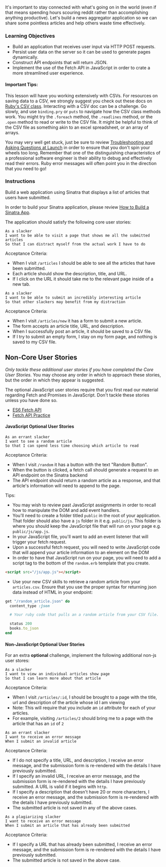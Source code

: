 It's important to stay connected with what's going on in the world (even if that means spending hours scouring reddit rather than accomplishing anything productive). Let's build a news aggregator application so we can share some pointless articles and help others waste time effectively.

### Learning Objectives

* Build an application that receives user input via HTTP POST requests.
* Persist user data on the server so it can be used to generate pages dynamically.
* Construct API endpoints that will return JSON.
* Implement the use of the Fetch API in JavaScript in order to crate a more streamlined user experience.

#### Important Tips:

This lesson will have you working extensively with CSVs. For resources on saving data to a CSV, we strongly suggest you check out these docs on [Ruby's CSV class](https://docs.ruby-lang.org/en/2.1.0/CSV.html). Interacting with a CSV doc can be a challenge. Go slowly, and use `binding.pry` or `puts` to navigate how the CSV class methods work. You might try the `.foreach` method, the `.readlines` method, or the `.open` method to read or write to the CSV file. It might be helpful to think of the CSV file as something akin to an excel spreadsheet, or an array of arrays.

You may very well get stuck, just be sure to review [Troubleshooting and Asking Questions at Launch](https://learn.launchacademy.com/lessons/asking-questions-at-launch)
in order to ensure that you don't spin your wheels too long. Remember that one of the distinguishing characteristics of a professional software engineer is their ability to debug and effectively read their errors. Ruby error messages will often point you in the direction that you need to go!

### Instructions

Build a web application using Sinatra that displays a list of articles that users have submitted.

In order to build your Sinatra application, please review [How to Build a Sinatra App](https://learn.launchacademy.com/lessons/how-to-build-a-sinatra-app).

The application should satisfy the following core user stories:

```no-highlight
As a slacker
I want to be able to visit a page that shows me all the submitted articles
So that I can distract myself from the actual work I have to do
```

Acceptance Criteria:

* When I visit `/articles` I should be able to see all the articles that have been submitted.
* Each article should show the description, title, and URL.
* If I click on the URL it should take me to the relevant page inside of a new tab.

```no-highlight
As a slacker
I want to be able to submit an incredibly interesting article
So that other slackers may benefit from my distraction
```

Acceptance Criteria:

* When I visit `/articles/new` it has a form to submit a new article.
* The form accepts an article title, URL, and description.
* When I successfully post an article, it should be saved to a CSV file.
* If I try to submit an empty form, I stay on my form page, and nothing is saved to my CSV file.

## Non-Core User Stories

_Only tackle these additional user stories if you have completed the Core User Stories._ You may choose any order in which to approach these stories, but the order in which they appear is suggested.

The optional JavaScript user stories require that you first
read our material regarding Fetch and Promises in JavaScript. Don't tackle these stories unless you have done so.

* [ES6 Fetch API](https://learn.launchacademy.com/lessons/es6-fetch-api)
* [Fetch API Practice](https://learn.launchacademy.com/lessons/fetch-api-practice)

#### JavaScript Optional User Stories

```no-highlight
As an errant slacker
I want to see a random article
So that I can spend less time choosing which article to read
```

Acceptance Criteria:

* When I visit `/random` it has a button with the text "Random Button".
* When the button is clicked, a fetch call should generate a request to an API endpoint on the Sinatra backend
* The API endpoint should return a random article as a response, and that article's information will need to append to the page.

Tips:
* You may wish to review past JavaScript assignments in order to recall how to manipulate the DOM and add event handlers.
* You'll need to create a folder titled `public` in the root of your application. That folder should also have a `js` folder in it e.g. `public/js`. This folder is where you should keep the JavaScript file that will run on your page e.g. `public/js/app.js`.
* In your JavaScript file, you'll want to add an event listener that will trigger your fetch request.
* Upon a successful fetch request, you will need to write JavaScript code that will append your article information to an element on the DOM
* In order to have that JavaScript run on your page, you will need to add a script tag to the bottom of the `random.erb` template that you create.

```html
<script src="/js/app.js"></script>
```

* Use your new CSV skills to retrieve a random article from your `articles.csv`. Ensure that you use the proper syntax for returning json data instead of HTML in your endpoint:

```ruby
get "/random_article.json" do
  content_type :json

  # Your ruby code that pulls an a random article from your CSV file.

  status 200
  books.to_json
end
```

#### Non-JavaScript Optional User Stories

For an extra **optional** challenge, implement the following additional non-js user stores:

```no-highlight
As a slacker
I want to view an individual articles show page
So that I can learn more about that article
```

Acceptance Criteria:

* When I visit `/articles/:id`, I should be brought to a page with the title, url and description of the article whose id I am viewing
* Note: This will require that you include an `id` attribute for each of your articles.
* For example, visiting `/articles/2` should bring me to a page with the article that has an `id` of `2`

```no-highlight
As an errant slacker
I want to receive an error message
When I submit an invalid article
```

Acceptance Criteria:

* If I do not specify a title, URL, and description, I receive an error message, and the submission form is re-rendered with the details I have previously submitted.
* If I specify an invalid URL, I receive an error message, and the submission form is re-rendered with the details I have previously submitted. A URL is valid if it begins with `http`.
* If I specify a description that doesn't have 20 or more characters, I receive an error message, and the submission form is re-rendered with the details I have previously submitted.
* The submitted article is not saved in any of the above cases.

```no-highlight
As a plagiarizing slacker
I want to receive an error message
When I submit an article that has already been submitted
```

Acceptance Criteria:

* If I specify a URL that has already been submitted, I receive an error message, and the submission form is re-rendered with the details I have previously submitted.
* The submitted article is not saved in the above case.
